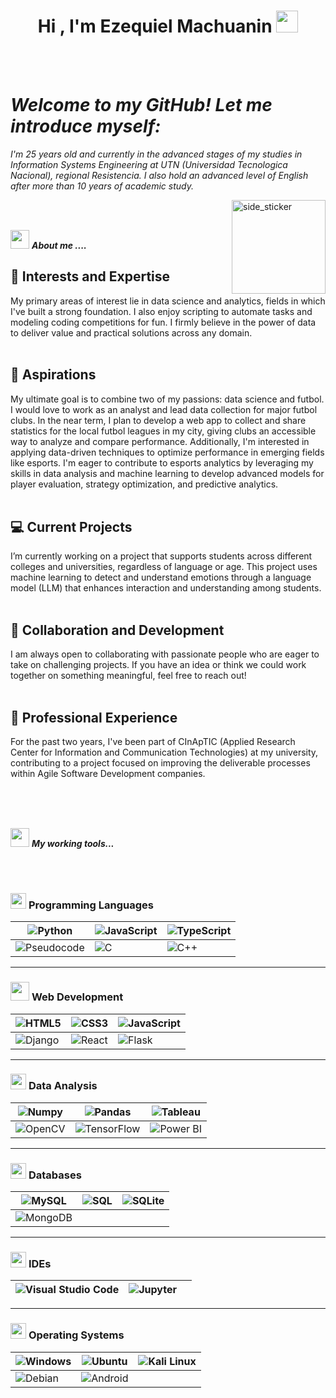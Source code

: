 <h1 align="center">Hi , I'm Ezequiel Machuanin <img src="https://media.giphy.com/media/hvRJCLFzcasrR4ia7z/giphy.gif" width="35"></h1>

<br><br>
<p align="center">
  <em>
    <h1>Welcome to my GitHub! Let me introduce myself:</h1>
                  I'm 25 years old and currently in the advanced stages of my studies in Information Systems Engineering at UTN (Universidad Tecnologica Nacional), regional Resistencia. 
                                      I also hold an advanced level of English after more than 10 years of academic study.
  </em> 
  <br>

</p>

<img align="right" width=150px height=150px alt="side_sticker" src="https://media.giphy.com/media/TEnXkcsHrP4YedChhA/giphy.gif" />
<br><br>


<img src="https://media.giphy.com/media/iY8CRBdQXODJSCERIr/giphy.gif" width="30px">&nbsp;***About me ....***

<h2>🚀 Interests and Expertise</h2>
My primary areas of interest lie in data science and analytics, fields in which I've built a strong foundation. I also enjoy scripting to automate tasks and modeling coding competitions for fun. I firmly believe in the power of data to deliver value and practical solutions across any domain.<br><br>
<h2>🎯 Aspirations</h2>
My ultimate goal is to combine two of my passions: data science and futbol. I would love to work as an analyst and lead data collection for major futbol clubs. In the near term, I plan to develop a web app to collect and share statistics for the local futbol leagues in my city, giving clubs an accessible way to analyze and compare performance. Additionally, I'm interested in applying data-driven techniques to optimize performance in emerging fields like esports. I'm eager to contribute to esports analytics by leveraging my skills in data analysis and machine learning to develop advanced models for player evaluation, strategy optimization, and predictive analytics.<br><br>
<h2>💻 Current Projects</h2>
I’m currently working on a project that supports students across different colleges and universities, regardless of language or age. This project uses machine learning to detect and understand emotions through a language model (LLM) that enhances interaction and understanding among students.<br><br>
<h2>🤝 Collaboration and Development</h2>
I am always open to collaborating with passionate people who are eager to take on challenging projects. If you have an idea or think we could work together on something meaningful, feel free to reach out!<br><br>
<h2>🏢 Professional Experience</h2>
For the past two years, I've been part of CInApTIC (Applied Research Center for Information and Communication Technologies) at my university, contributing to a project focused on improving the deliverable processes within Agile Software Development companies.<br><br>

 <br><br>

<img src="https://media.giphy.com/media/iY8CRBdQXODJSCERIr/giphy.gif" width="30px">&nbsp;***My working tools...***


<br><br>

### <picture> <img src = "https://github.com/7oSkaaa/7oSkaaa/blob/main/Images/Programming_Languages.gif?raw=true" width = 25px>  </picture> Programming Languages

| ![Python](https://img.shields.io/badge/-Python-000?&logo=Python) | ![JavaScript](https://img.shields.io/badge/-JavaScript-000?&logo=JavaScript) | ![TypeScript](https://img.shields.io/badge/-TypeScript-000?&logo=TypeScript&logoColor=007ACC) |
| --- | --- | --- |
| ![Pseudocode](https://img.shields.io/badge/-Pseudocode-000?&logo=Codecademy&logoColor=white) | ![C](https://img.shields.io/badge/-C-000?&logo=c&logoColor=A8B9CC) | ![C++](https://img.shields.io/badge/-C++-000?&logo=cplusplus&logoColor=00599C) |
  
---

### <picture> <img src = "https://github.com/7oSkaaa/7oSkaaa/blob/main/Images/Front_End.gif?raw=true" width = 30px>  </picture> Web Development

| ![HTML5](https://img.shields.io/badge/-HTML5-000?&logo=html5) | ![CSS3](https://img.shields.io/badge/-CSS3-000?&logo=css3&logoColor=1572B6) | ![JavaScript](https://img.shields.io/badge/-JavaScript-000?&logo=JavaScript) |
| --- | --- | --- |
| ![Django](https://img.shields.io/badge/-Django-000?&logo=django&logoColor=092E20) | ![React](https://img.shields.io/badge/-React-000?&logo=React&logoColor=61DAFB) | ![Flask](https://img.shields.io/badge/-Flask-000?&logo=Flask&logoColor=white) |
  
---

### <picture> <img src = "https://github.com/7oSkaaa/7oSkaaa/blob/main/Images/Software_Tools.gif?raw=true" width = 25px>  </picture> Data Analysis

| ![Numpy](https://img.shields.io/badge/-Numpy-000?&logo=numpy&logoColor=4FA9DC) | ![Pandas](https://img.shields.io/badge/-Pandas-000?&logo=pandas&logoColor=150458) | ![Tableau](https://img.shields.io/badge/-Tableau-000?&logo=Tableau&logoColor=E97627) |
| --- | --- | --- |
| ![OpenCV](https://img.shields.io/badge/-OpenCV-000?&logo=opencv&logoColor=5C3EE8) | ![TensorFlow](https://img.shields.io/badge/-TensorFlow-000?&logo=tensorflow&logoColor=FF6F00) | ![Power BI](https://img.shields.io/badge/-Power%20BI-000?&logo=power-bi&logoColor=F2C811) |

---

### <picture> <img src="https://github.com/7oSkaaa/7oSkaaa/blob/main/Images/Right_Side.gif?raw=true" width="25px"> </picture> Databases

| ![MySQL](https://img.shields.io/badge/-MySQL-000?&logo=mysql&logoColor=4479A1) | ![SQL](https://img.shields.io/badge/-SQL-000?&logo=postgresql&logoColor=316192) | ![SQLite](https://img.shields.io/badge/-SQLite-000?&logo=sqlite&logoColor=003B57) |
| --- | --- | --- |
| ![MongoDB](https://img.shields.io/badge/-MongoDB-000?&logo=mongodb&logoColor=47A248) |  |  |

---

### <picture> <img src = "https://github.com/7oSkaaa/7oSkaaa/blob/main/Images/IDEs.gif?raw=true" width = 25px>  </picture> IDEs

| ![Visual Studio Code](https://img.shields.io/badge/-Visual%20Studio%20Code-000?&logo=visual-studio-code&logoColor=007ACC) | ![Jupyter](https://img.shields.io/badge/-Jupyter-000?&logo=Jupyter&logoColor=F37626) | |
| --- | --- | --- |

---

### <picture> <img src = "https://github.com/7oSkaaa/7oSkaaa/blob/main/Images/OS.gif?raw=true" width = 25px>  </picture> Operating Systems

| ![Windows](https://img.shields.io/badge/-Windows-000?&logo=windows&logoColor=00ADEF) | ![Ubuntu](https://img.shields.io/badge/-Ubuntu-000?&logo=Ubuntu&logoColor=E95420) | ![Kali Linux](https://img.shields.io/badge/-Kali%20Linux-000?&logo=KaliLinux&logoColor=557C94) |
| --- | --- | --- |
| ![Debian](https://img.shields.io/badge/-Debian-000?&logo=debian&logoColor=A81D33) | ![Android](https://img.shields.io/badge/-Android-000?&logo=android&logoColor=3DDC84) | |



